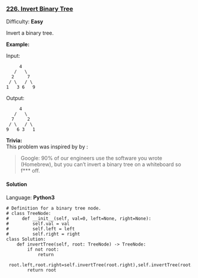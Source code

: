 ### [226\. Invert Binary Tree](https://leetcode.com/problems/invert-binary-tree/)

Difficulty: **Easy**


Invert a binary tree.

**Example:**

Input:

```
     4
   /   \
  2     7
 / \   / \
1   3 6   9
```

Output:

```
     4
   /   \
  7     2
 / \   / \
9   6 3   1
```

**Trivia:**  
This problem was inspired by by :

> Google: 90% of our engineers use the software you wrote (Homebrew), but you can’t invert a binary tree on a whiteboard so f*** off.


#### Solution

Language: **Python3**

```python3
# Definition for a binary tree node.
# class TreeNode:
#     def __init__(self, val=0, left=None, right=None):
#         self.val = val
#         self.left = left
#         self.right = right
class Solution:
    def invertTree(self, root: TreeNode) -> TreeNode:
        if not root:
            return 
        root.left,root.right=self.invertTree(root.right),self.invertTree(root.left)
        return root
```